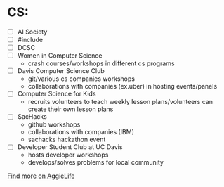 # CS:
- [ ] AI Society
- [ ] #include
- [ ] DCSC
- [ ] Women in Computer Science
  - crash courses/workshops in different cs programs 
- [ ] Davis Computer Science Club
  - git/various cs companies workshops
  - collaborations with companies (ex.uber) in hosting events/panels
- [ ] Computer Science for Kids
  - recruits volunteers to teach weekly lesson plans/volunteers can create their own lesson plans
- [ ] SacHacks
  - github workshops
  - collaborations with companies (IBM)
  - sachacks hackathon event
- [ ] Developer Student Club at UC Davis
  - hosts developer workshops
  - develops/solves problems for local community

[Find more on AggieLife](https://aggielife.ucdavis.edu/organizations?categories=9248)
